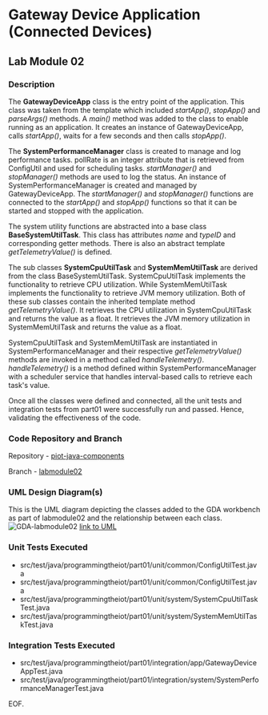 # Gateway Device Application (Connected Devices)

## Lab Module 02

### Description

The **GatewayDeviceApp** class is the entry point of the application. This class was taken from the template which included _startApp()_, _stopApp()_ and _parseArgs()_ methods. A _main()_ method was added to the class to enable running as an application. It creates an instance of GatewayDeviceApp, calls _startApp()_, waits for a few seconds and then calls _stopApp()_.

The __SystemPerformanceManager__ class is created to manage and log performance tasks. pollRate is an integer attribute that is retrieved from ConfigUtil and used for scheduling tasks. _startManager()_ and _stopManager()_ methods are used to log the status. An instance of SystemPerformanceManager is created and managed by GatewayDeviceApp. The _startManager()_ and _stopManager()_ functions are connected to the _startApp()_ and _stopApp()_ functions so that it can be started and stopped with the application.

The system utility functions are abstracted into a base class __BaseSystemUtilTask__. This class has attributes _name_ and _typeID_ and corresponding getter methods. There is also an abstract template _getTelemetryValue()_ is defined. 

The sub classes __SystemCpuUtilTask__ and __SystemMemUtilTask__ are derived from the class BaseSystemUtilTask. SystemCpuUtilTask implements the functionality to retrieve CPU utilization. While SystemMemUtilTask implements the functionality to retrieve JVM memory utilization. Both of these sub classes contain the inherited template method _getTelemetryValue()_. It retrieves the CPU utilization in SystemCpuUtilTask and returns the value as a float. It retrieves the JVM memory utilization in SystemMemUtilTask and returns the value as a float. 

SystemCpuUtilTask and SystemMemUtilTask are instantiated in SystemPerformanceManager and their respective _getTelemetryValue()_ methods are invoked in a method called _handleTelemetry()_. _handleTelemetry()_ is a method defined within SystemPerformanceManager with a scheduler service that handles interval-based calls to retrieve each task's value.

Once all the classes were defined and connected, all the unit tests and integration tests from part01 were successfully run and passed. Hence, validating the effectiveness of the code.

### Code Repository and Branch

Repository - [piot-java-components](https://github.com/mondalso/piot-java-components.git)

Branch - [labmodule02](https://github.com/mondalso/piot-java-components/tree/labmodule02)

### UML Design Diagram(s)

This is the UML diagram depicting the classes added to the GDA workbench as part of labmodule02 and the relationship between each class.
![GDA-labmodule02](https://github.com/mondalso/book-exercise-docs/assets/124481330/e94a402f-c6af-41e3-801a-34c8aa905c01)
[link to UML](https://github.com/mondalso/book-exercise-docs/assets/124481330/e94a402f-c6af-41e3-801a-34c8aa905c01)

### Unit Tests Executed

- src/test/java/programmingtheiot/part01/unit/common/ConfigUtilTest.java 
- src/test/java/programmingtheiot/part01/unit/common/ConfigUtilTest.java 
- src/test/java/programmingtheiot/part01/unit/system/SystemCpuUtilTaskTest.java
- src/test/java/programmingtheiot/part01/unit/system/SystemMemUtilTaskTest.java


### Integration Tests Executed

- src/test/java/programmingtheiot/part01/integration/app/GatewayDeviceAppTest.java
- src/test/java/programmingtheiot/part01/integration/system/SystemPerformanceManagerTest.java

EOF.
